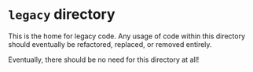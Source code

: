 # `legacy` directory

This is the home for legacy code. Any usage of code within this directory should eventually be refactored, replaced, or removed entirely.

Eventually, there should be no need for this directory at all!
